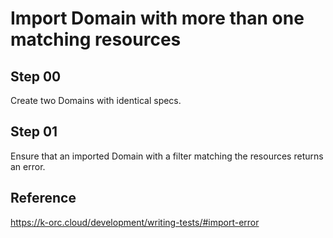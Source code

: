 # Import Domain with more than one matching resources

## Step 00

Create two Domains with identical specs.

## Step 01

Ensure that an imported Domain with a filter matching the resources returns an error.

## Reference

https://k-orc.cloud/development/writing-tests/#import-error
